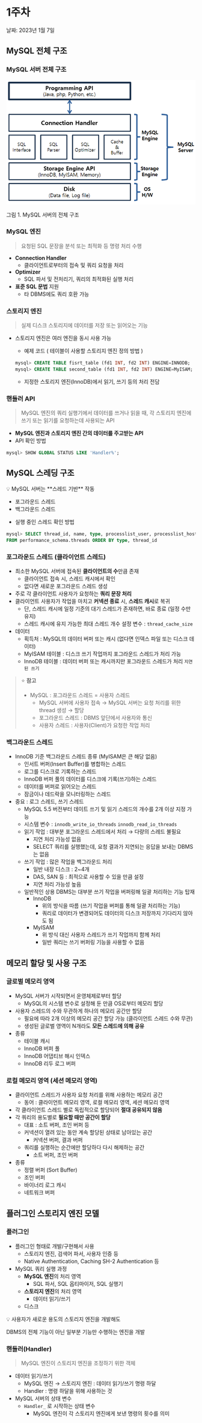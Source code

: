 # 1주차

날짜: 2023년 1월 7일

## MySQL 전체 구조


### MySQL 서버 전체 구조

![](../images/4.1.1.1.png)

그림 1. MySQL 서버의 전체 구조

### MySQL 엔진

> 요청된 SQL 문장을 분석 또는 최적화 등 명령 처리 수행
> 
- **Connection Handler**
    - 클라이언트로부터의 접속 및 쿼리 요청을 처리
- **Optimizer**
    - SQL 파서 및 전처리기, 쿼리의 최적화된 실행 처리
- **표준 SQL 문법** 지원
    - 타 DBMS에도 쿼리 호환 가능

### 스토리지 엔진


> 실제 디스크 스토리지에 데이터를 저장 또는 읽어오는 기능
> 
- 스토리지 엔진은 여러 엔진을 동시 사용 가능
    - 예제 코드 ( 테이블이 사용할 스토리지 엔진 정의 방법 )
    
    ```sql
    mysql> CREATE TABLE fisrt_table (fd1 INT, fd2 INT) ENGINE=INNODB;
    mysql> CREATE TABLE second_table (fd1 INT, fd2 INT) ENGINE=MyISAM;
    ```
    
    - 지정한 스토리지 엔진(InnoDB)에서 읽기, 쓰기 등의 처리 전담

### 핸들러 API


> MySQL 엔진의 쿼리 실행기에서 데이터를 쓰거나 읽을 때,
각 스토리지 엔진에 쓰기 또는 읽기를 요청하는데 사용되는 API
> 
- **MySQL 엔진과 스토리지 엔진 간의 데이터를 주고받는 API**
- API 확인 방법

```sql
mysql> SHOW GLOBAL STATUS LIKE 'Handler%';
```

## MySQL 스레딩 구조

<aside>
💡 MySQL 서버는 **스레드 기반** 작동

- 포그라운드 스레드
- 백그라운드 스레드
</aside>

- 실행 중인 스레드 확인 방법

```sql
mysql> SELECT thread_id, name, type, processlist_user, processlist_host
FROM performance_schema.threads ORDER BY type, thread_id
```

### 포그라운드 스레드 (클라이언트 스레드)


- 최소한 MySQL 서버에 접속된 **클라이언트의 수**만큼 존재
    - 클라이언트 접속 시, 스레드 캐시에서 확인
    - 없다면 새로운 포그라운드 스레드 생성
- 주로 각 클라이언트 사용자가 요청하는 **쿼리 문장 처리**
- 클라이언트 사용자가 작업을 마치고 **커넥션 종료** 시, **스레드 캐시**로 복귀
    - 단, 스레드 캐시에 일정 기준의 대기 스레드가 존재하면, 바로 종료 (일정 수만 유지)
    - 스레드 캐시에 유지 가능한 최대 스레드 개수 설정 변수 : `thread_cache_size`
- 데이터
    - 획득처 : MySQL의 데이터 버퍼 또는 캐시 (없다면 인덱스 파일 또는 디스크 데이터)
    - MyISAM 테이블 : 디스크 쓰기 작업까지 포그라운드 스레드가 처리 가능
    - InnoDB 테이블 : 데이터 버퍼 또는 캐시까지만 포그라운드 스레드가 처리 `지연된 쓰기`

> ⭐ **참고**
> 
> - MySQL : 포그라운드 스레드 = 사용자 스레드
>     - MySQL 서버에 사용자 접속 → MySQL 서버는 요청 처리를 위한 thread 생성 → 할당
>     - 포그라운드 스레드 : DBMS 앞단에서 사용자와 통신
>     - 사용자 스레드 : 사용자(Client)가 요청한 작업 처리

### 백그라운드 스레드


- InnoDB 기준 백그라운드 스레드 종류 (MyISAM은 큰 해당 없음)
    - 인서트 버퍼(Insert Buffer)를 병합하는 스레드
    - 로그를 디스크로 기록하는 스레드
    - InnoDB 버퍼 풀의 데이터를 디스크에 기록(쓰기)하는 스레드
    - 데이터를 버퍼로 읽어오는 스레드
    - 잠금이나 데드락을 모니터링하는 스레드
- 중요 : 로그 스레드, 쓰기 스레드
    - MySQL 5.5 버전부터 데이트 쓰기 및 읽기 스레드의 개수를 2개 이상 지정 가능
    - 시스템 변수 : `innodb_write_io_threads`  `innodb_read_io_threads`
    - 읽기 작업 : 대부분 포그라운드 스레드에서 처리 → 다량의 스레드 불필요
        - 지연 처리 가능성 없음
        - SELECT 쿼리를 실행했는데, 요청 결과가 지연되는 응답을 보내는 DBMS는 없음
    - 쓰기 작업 : 많은 작업을 백그라운드 처리
        - 일반 내장 디스크 : 2~4개
        - DAS, SAN 등 : 최적으로 사용할 수 있을 만큼 설정
        - 지연 처리 가능성 높음
    - 일반적인 상용 DBMS는 대부분 쓰기 작업을 버퍼링해 일괄 처리하는 기능 탑재
        - InnoDB
            - 위의 방식을 따름 (쓰기 작업을 버퍼를 통해 일괄 처리하는 기능)
            - 쿼리로 데이터가 변경되어도 데이터의 디스크 저장까지 기다리지 않아도 됨
        - MyISAM
            - 위 방식 대신 사용자 스레드가 쓰기 작업까지 함께 처리
            - 일반 쿼리는 쓰기 버퍼링 기능을 사용할 수 없음

## 메모리 할당 및 사용 구조

### 글로벌 메모리 영역


- MySQL 서버가 시작되면서 운영체제로부터 할당
    - MySQL의 시스템 변수로 설정해 둔 만큼 OS로부터 메모리 할당
- 사용자 스레드의 수와 무관하게 하나의 메모리 공간만 할당
    - 필요에 따라 2개 이상의 메모리 공간 할당 가능 (클라이언트 스레드 수와 무관)
    - 생성된 글로벌 영역이 N개라도 **모든 스레드에 의해 공유**
- 종류
    - 테이블 캐시
    - InnoDB 버퍼 풀
    - InnoDB 어댑티브 해시 인덱스
    - InnoDB 리두 로그 버퍼

### 로컬 메모리 영역 (세션 메모리 영역)


- 클라이언트 스레드가 사용자 요청 처리를 위해 사용하는 메모리 공간
    - 동어 : 클라이언트 메모리 영역, 로컬 메모리 영역, 세션 메모리 영역
- 각 클라이언트 스레드 별로 독립적으로 할당되어 **절대 공유되지 않음**
- 각 쿼리의 용도별로 **필요할 때만 공간이 할당**
    - 대표 : 소트 버퍼, 조인 버퍼 등
    - 커넥션이 열려 있는 동안 계속 할당된 상태로 남아있는 공간
        - 커넥션 버퍼, 결과 버퍼
    - 쿼리를 실행하는 순간에만 할당하다 다시 해제하는 공간
        - 소트 버퍼, 조인 버퍼
- 종류
    - 정렬 버퍼 (Sort Buffer)
    - 조인 버퍼
    - 바이너리 로그 캐시
    - 네트워크 버퍼

## 플러그인 스토리지 엔진 모델

### 플러그인


- 플러그인 형태로 개발/구현해서 사용
    - 스토리지 엔진, 검색어 파서, 사용자 인증 등
    - Native Authentication, Caching SH-2 Authentication 등
- MySQL 쿼리 실행 과정
    - **MySQL 엔진**의 처리 영역
        - SQL 파서, SQL 옵티마이저, SQL 실행기
    - **스토리지 엔진**의 처리 영역
        - 데이터 읽기/쓰기
    - 디스크

<aside>
💡 사용자가 새로운 용도의 스토리지 엔진을 개발해도

DBMS의 전체 기능이 아닌 일부분 기능만 수행하는 엔진을 개발

</aside>

### 핸들러(Handler)

> MySQL 엔진이 스토리지 엔진을 조정하기 위한 객체
> 
- 데이터 읽기/쓰기
    - MySQL 엔진 → 스토리지 엔진 : 데이터 읽기/쓰기 명령 하달
    - Handler : 명령 하달을 위해 사용하는 것
- MySQL 서버의 상태 변수
    - `Handler_` 로 시작하는 상태 변수
        - MySQL 엔진이 각 스토리지 엔진에게 보낸 명령의 횟수를 의미
